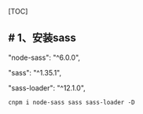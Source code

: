 [TOC]

## # 1、安装sass

"node-sass": "^6.0.0",

  "sass": "^1.35.1",

  "sass-loader": "^12.1.0",

`cnpm i node-sass sass sass-loader -D`

